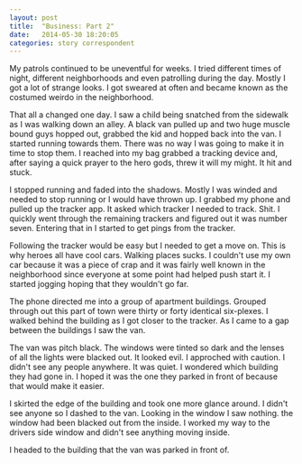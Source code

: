 ```yaml
---
layout: post
title:  "Business: Part 2"
date:   2014-05-30 18:20:05
categories: story correspondent
---
```

My patrols continued to be uneventful for weeks. I tried different times of night, different neighborhoods and even patrolling during the day. Mostly I got a lot of strange looks. I got sweared at often and became known as the costumed weirdo in the neighborhood. 

That all a changed one day. I saw a child being snatched from the sidewalk as I was walking down an alley. A black van pulled up and two huge muscle bound guys hopped out, grabbed the kid and hopped back into the van. I started running towards them. There was no way I was going to make it in time to stop them. I reached into my bag grabbed a tracking device and, after saying a quick prayer to the hero gods, threw it will my might. It hit and stuck. 

I stopped running and faded into the shadows. Mostly I was winded and needed to stop running or I would have thrown up. I grabbed my phone and pulled up the tracker app. It asked which tracker I needed to track. Shit. I quickly went through the remaining trackers and figured out it was number seven. Entering that in I started to get pings from the tracker. 

Following the tracker would be easy but I needed to get a move on. This is why heroes all have cool cars. Walking places sucks. I couldn't use my own car because it was a piece of crap and it was fairly well known in the neighborhood since everyone at some point had helped push start it. I started jogging hoping that they wouldn't go far. 

The phone directed me into a group of apartment buildings. Grouped through out this part of town were thirty or forty identical six-plexes. I walked behind the building as I got closer to the tracker. As I came to a gap between the buildings I saw the van. 

The van was pitch black. The windows were tinted so dark and the lenses of all the lights were blacked out. It looked evil. I approched with caution. I didn't see any people anywhere. It was quiet. I wondered which building they had gone in. I hoped it was the one they parked in front of because that would make it easier. 

I skirted the edge of the building and took one more glance around. I didn't see anyone so I dashed to the van. Looking in the window I saw nothing. the window had been blacked out from the inside. I worked my way to the drivers side window and didn't see anything moving inside. 

I headed to the building that the van was parked in front of.  